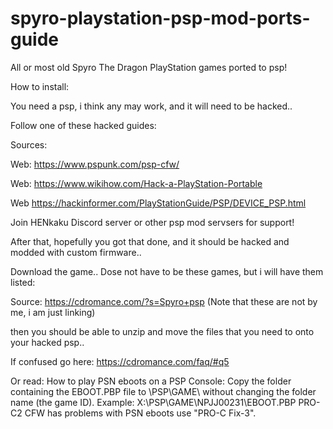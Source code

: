 # spyro-playstation-psp-mod-ports-guide
All or most old Spyro The Dragon PlayStation games ported to psp!

How to install:

You need a psp, i think any may work, and it will need to be hacked..

Follow one of these hacked guides:

Sources:

Web: https://www.pspunk.com/psp-cfw/

Web: https://www.wikihow.com/Hack-a-PlayStation-Portable

Web https://hackinformer.com/PlayStationGuide/PSP/DEVICE_PSP.html

Join HENkaku Discord server or other psp mod servsers for support!

After that, hopefully you got that done, and it should be hacked and modded with custom firmware..

Download the game.. Dose not have to be these games, but i will have them listed:

Source: https://cdromance.com/?s=Spyro+psp (Note that these are not by me, i am just linking)

then you should be able to unzip and move the files that you need to onto your hacked psp..

If confused go here: https://cdromance.com/faq/#q5

Or read: 
How to play PSN eboots on a PSP Console:
Copy the folder containing the EBOOT.PBP file to \PSP\GAME\ without changing the folder name (the game ID).
Example: X:\PSP\GAME\NPJJ00231\EBOOT.PBP
PRO-C2 CFW has problems with PSN eboots use "PRO-C Fix-3".
